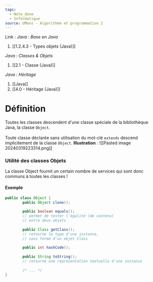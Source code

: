 ```yaml
---
tags:
  - Note_done
  - Informatique
source: UMons - Algorithme et programmation 2
---
```


Link :
_Java : Base en Java_
1. [[1.2.4.3 - Types objets (Java)]]

_Java : Classes & Objets_
1. [[2.1 - Classe (Java)]]

_Java : Héritage_
1. [[Java]]
2. [[4.0 - Héritage (Java)]]

# Définition
Toutes les classes descendent d'une classe spéciale de la bibliothèque Java, la classe `Object`.  
\
Toute classe déclarée sans utilisation du mot-clé `extends` descend implicitement de la classe `Object`.
**Illustration** : ![[Pasted image 20240319223314.png]]
### Utilité des classes Objets
La classe Object fournit un certain nombre de services qui sont donc communs à toutes les classes !
#### Exemple
```java
public class Object { 
		public Object clone(); 
		
		public boolean equals();
		// permet de tester l'égalité (de contenu) 
		// entre deux objets 
		
		public Class getClass(); 
		// retourne le type d'une instance, 
		// sous forme d'un objet Class
	
		public int hashCode(); 
		
		public String toString(); 
		// retourne une représentation textuelle d'une instance
		
		/* ... */ 
}
```
